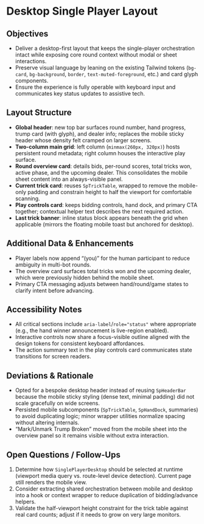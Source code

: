 # Desktop Single Player Layout

## Objectives

- Deliver a desktop-first layout that keeps the single-player orchestration intact while exposing core round context without modal or sheet interactions.
- Preserve visual language by leaning on the existing Tailwind tokens (`bg-card`, `bg-background`, `border`, `text-muted-foreground`, etc.) and card glyph components.
- Ensure the experience is fully operable with keyboard input and communicates key status updates to assistive tech.

## Layout Structure

- **Global header**: new top bar surfaces round number, hand progress, trump card (with glyph), and dealer info; replaces the mobile sticky header whose density felt cramped on larger screens.
- **Two-column main grid**: left column (`minmax(260px, 320px)`) hosts persistent round metadata; right column houses the interactive play surface.
- **Round overview card**: details bids, per-round scores, total tricks won, active phase, and the upcoming dealer. This consolidates the mobile sheet content into an always-visible panel.
- **Current trick card**: reuses `SpTrickTable`, wrapped to remove the mobile-only padding and constrain height to half the viewport for comfortable scanning.
- **Play controls card**: keeps bidding controls, hand dock, and primary CTA together; contextual helper text describes the next required action.
- **Last trick banner**: inline status block appears beneath the grid when applicable (mirrors the floating mobile toast but anchored for desktop).

## Additional Data & Enhancements

- Player labels now append “(you)” for the human participant to reduce ambiguity in multi-bot rounds.
- The overview card surfaces total tricks won and the upcoming dealer, which were previously hidden behind the mobile sheet.
- Primary CTA messaging adjusts between hand/round/game states to clarify intent before advancing.

## Accessibility Notes

- All critical sections include `aria-label`/`role="status"` where appropriate (e.g., the hand winner announcement is live-region enabled).
- Interactive controls now share a focus-visible outline aligned with the design tokens for consistent keyboard affordances.
- The action summary text in the play controls card communicates state transitions for screen readers.

## Deviations & Rationale

- Opted for a bespoke desktop header instead of reusing `SpHeaderBar` because the mobile sticky styling (dense text, minimal padding) did not scale gracefully on wide screens.
- Persisted mobile subcomponents (`SpTrickTable`, `SpHandDock`, summaries) to avoid duplicating logic; minor wrapper utilities normalize spacing without altering internals.
- “Mark/Unmark Trump Broken” moved from the mobile sheet into the overview panel so it remains visible without extra interaction.

## Open Questions / Follow-Ups

1. Determine how `SinglePlayerDesktop` should be selected at runtime (viewport media query vs. route-level device detection). Current page still renders the mobile view.
2. Consider extracting shared orchestration between mobile and desktop into a hook or context wrapper to reduce duplication of bidding/advance helpers.
3. Validate the half-viewport height constraint for the trick table against real card counts; adjust if it needs to grow on very large monitors.
